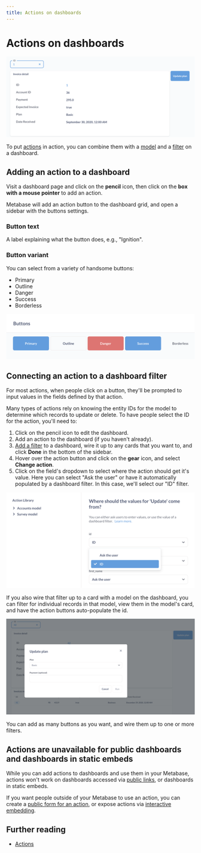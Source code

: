 ```yaml
---
title: Actions on dashboards
---
```


# Actions on dashboards


![Dashboard with filter, action button, and detail card view](./images/dashboard-filter-action.png)

To put [actions](../actions/start.md) in action, you can combine them with a [model](../data-modeling/models.md) and a [filter](./filters.md) on a dashboard.

## Adding an action to a dashboard

Visit a dashboard page and click on the **pencil** icon, then click on the **box with a mouse pointer** to add an action.

Metabase will add an action button to the dashboard grid, and open a sidebar with the buttons settings.

### Button text

A label explaining what the button does, e.g., "Ignition".

### Button variant

You can select from a variety of handsome buttons:

- Primary
- Outline
- Danger
- Success
- Borderless

![Button types](./images/buttons.png)

## Connecting an action to a dashboard filter

For most actions, when people click on a button, they'll be prompted to input values in the fields defined by that action.

Many types of actions rely on knowing the entity IDs for the model to determine which records to update or delete. To have people select the ID for the action, you'll need to:

1. Click on the pencil icon to edit the dashboard.
2. Add an action to the dashboard (if you haven't already).
2. [Add a filter](./filters.md) to a dashboard, wire it up to any cards that you want to, and click **Done** in the bottom of the sidebar.
3. Hover over the action button and click on the **gear** icon, and select **Change action**.
4. Click on the field's dropdown to select where the action should get it's value. Here you can select "Ask the user" or have it automatically populated by a dashboard filter. In this case, we'll select our "ID" filter.

![Wiring up an action button to a dashboard filter](./images/id-value.png)

If you also wire that filter up to a card with a model on the dashboard, you can filter for individual records in that model, view them in the model's card, and have the action buttons auto-populate the id.

![Button form](./images/button-form.png)

You can add as many buttons as you want, and wire them up to one or more filters.

## Actions are unavailable for public dashboards and dashboards in static embeds

While you can add actions to dashboards and use them in your Metabase, actions won't work on dashboards accessed via [public links](../dashboards), or dashboards in static embeds.

If you want people outside of your Metabase to use an action, you can create a [public form for an action](../actions/custom.md#make-public), or expose actions via [interactive embedding](../embedding/interactive-embedding.md).

## Further reading

- [Actions](../actions/start.md)

